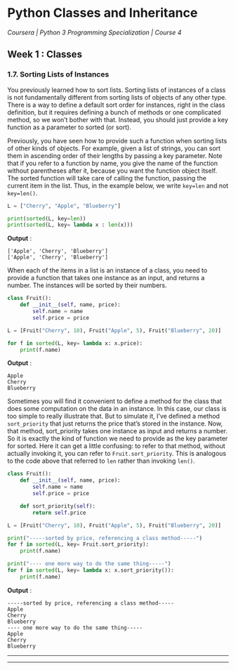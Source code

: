 # Python Classes and Inheritance
*Coursera | Python 3 Programming Specialization | Course 4*

## Week 1 : Classes
### 1.7. Sorting Lists of Instances

You previously learned how to sort lists. Sorting lists of instances of a class is not fundamentally different from sorting lists of objects of any other type. There is a way to define a default sort order for instances, right in the class definition, but it requires defining a bunch of methods or one complicated method, so we won’t bother with that. Instead, you should just provide a key function as a parameter to sorted (or sort).

Previously, you have seen how to provide such a function when sorting lists of other kinds of objects. For example, given a list of strings, you can sort them in ascending order of their lengths by passing a key parameter. Note that if you refer to a function by name, you give the name of the function without parentheses after it, because you want the function object itself. The sorted function will take care of calling the function, passing the current item in the list. Thus, in the example below, we write `key=len` and not `key=len()`.


```python
L = ["Cherry", "Apple", "Blueberry"]

print(sorted(L, key=len))
print(sorted(L, key= lambda x : len(x)))
```


**Output** :

```
['Apple', 'Cherry', 'Blueberry']
['Apple', 'Cherry', 'Blueberry']
```

When each of the items in a list is an instance of a class, you need to provide a function that takes one instance as an input, and returns a number. The instances will be sorted by their numbers.

```python
class Fruit():
	def __init__(self, name, price):
		self.name = name
		self.price = price

L = [Fruit("Cherry", 10), Fruit("Apple", 5), Fruit("Blueberry", 20)]

for f in sorted(L, key= lambda x: x.price):
	print(f.name)
```


**Output** :

```
Apple
Cherry
Blueberry
```

Sometimes you will find it convenient to define a method for the class that does some computation on the data in an instance. In this case, our class is too simple to really illustrate that. But to simulate it, I’ve defined a method `sort_priority` that just returns the price that’s stored in the instance. Now, that method, sort_priority takes one instance as input and returns a number. So it is exactly the kind of function we need to provide as the key parameter for sorted. Here it can get a little confusing: to refer to that method, without actually invoking it, you can refer to `Fruit.sort_priority`. This is analogous to the code above that referred to `len` rather than invoking `len()`.


```python
class Fruit():
	def __init__(self, name, price):
		self.name = name
		self.price = price

	def sort_priority(self):
		return self.price

L = [Fruit("Cherry", 10), Fruit("Apple", 5), Fruit("Blueberry", 20)]

print("-----sorted by price, referencing a class method-----")
for f in sorted(L, key= Fruit.sort_priority):
	print(f.name)

print("---- one more way to do the same thing-----")
for f in sorted(L, key= lambda x: x.sort_priority()):
	print(f.name)
```


**Output** :

```
-----sorted by price, referencing a class method-----
Apple
Cherry
Blueberry
---- one more way to do the same thing-----
Apple
Cherry
Blueberry
```

-------
--------
